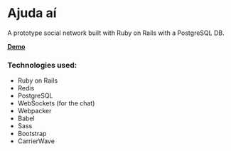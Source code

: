 # Ajuda aí 

A prototype social network built with Ruby on Rails with a PostgreSQL DB. 

[**Demo**](https://ajuda-ai-beta.herokuapp.com/)

### Technologies used:
* Ruby on Rails 
* Redis
* PostgreSQL
* WebSockets (for the chat)
* Webpacker
* Babel
* Sass
* Bootstrap
* CarrierWave
